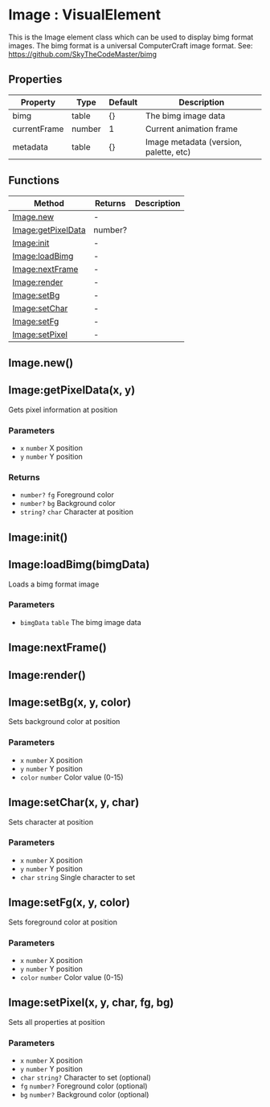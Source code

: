 # Image : VisualElement
This is the Image element class which can be used to display bimg format images.
The bimg format is a universal ComputerCraft image format.
See: https://github.com/SkyTheCodeMaster/bimg

## Properties

|Property|Type|Default|Description|
|---|---|---|---|
|bimg|table|{}|The bimg image data
|currentFrame|number|1|Current animation frame
|metadata|table|{}|Image metadata (version, palette, etc)

## Functions

|Method|Returns|Description|
|---|---|---|
|[Image.new](#Image.new)|-|
|[Image:getPixelData](#Image:getPixelData)|number?|
|[Image:init](#Image:init)|-|
|[Image:loadBimg](#Image:loadBimg)|-|
|[Image:nextFrame](#Image:nextFrame)|-|
|[Image:render](#Image:render)|-|
|[Image:setBg](#Image:setBg)|-|
|[Image:setChar](#Image:setChar)|-|
|[Image:setFg](#Image:setFg)|-|
|[Image:setPixel](#Image:setPixel)|-|

## Image.new()

## Image:getPixelData(x, y)
Gets pixel information at position

### Parameters
* `x` `number` X position
* `y` `number` Y position

### Returns
* `number?` `fg` Foreground color
* `number?` `bg` Background color
* `string?` `char` Character at position

## Image:init()

## Image:loadBimg(bimgData)
Loads a bimg format image

### Parameters
* `bimgData` `table` The bimg image data

## Image:nextFrame()

## Image:render()

## Image:setBg(x, y, color)
Sets background color at position

### Parameters
* `x` `number` X position
* `y` `number` Y position
* `color` `number` Color value (0-15)

## Image:setChar(x, y, char)
Sets character at position

### Parameters
* `x` `number` X position
* `y` `number` Y position
* `char` `string` Single character to set

## Image:setFg(x, y, color)
Sets foreground color at position

### Parameters
* `x` `number` X position
* `y` `number` Y position
* `color` `number` Color value (0-15)

## Image:setPixel(x, y, char, fg, bg)
Sets all properties at position

### Parameters
* `x` `number` X position
* `y` `number` Y position
* `char` `string?` Character to set (optional)
* `fg` `number?` Foreground color (optional)
* `bg` `number?` Background color (optional)


